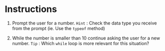 # Instructions


1. Prompt the user for a number.
   `Hint` : Check the data type you receive from the prompt (ie. Use the `typeof` method)

2. While the number is smaller than 10 continue asking the user for a new number.
    `Tip` : Which `while` loop is more relevant for this situation?